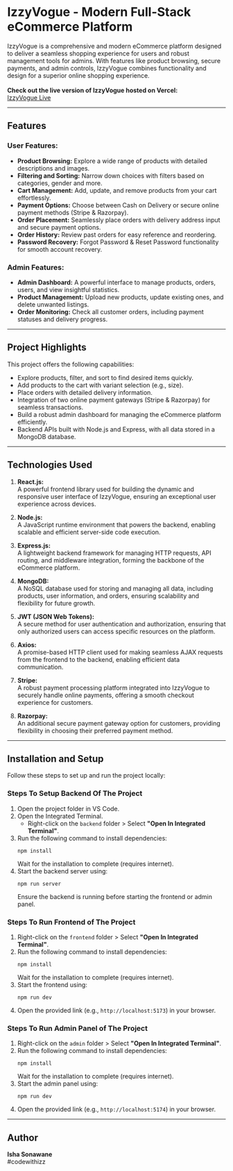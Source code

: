 # IzzyVogue - Modern Full-Stack eCommerce Platform

IzzyVogue is a comprehensive and modern eCommerce platform designed to deliver a seamless shopping experience for users and robust management tools for admins. With features like product browsing, secure payments, and admin controls, IzzyVogue combines functionality and design for a superior online shopping experience.
<br>  
**Check out the live version of IzzyVogue hosted on Vercel:**  
[IzzyVogue Live](https://izzyvogue-e-commerce-website-frontend.vercel.app)

---

## **Features**

### **User Features:**
- **Product Browsing:** Explore a wide range of products with detailed descriptions and images.
- **Filtering and Sorting:** Narrow down choices with filters based on categories, gender and more.
- **Cart Management:** Add, update, and remove products from your cart effortlessly.
- **Payment Options:** Choose between Cash on Delivery or secure online payment methods (Stripe & Razorpay).
- **Order Placement:** Seamlessly place orders with delivery address input and secure payment options.
- **Order History:** Review past orders for easy reference and reordering.
- **Password Recovery:** Forgot Password & Reset Password functionality for smooth account recovery.


### **Admin Features:**
- **Admin Dashboard:** A powerful interface to manage products, orders, users, and view insightful statistics.
- **Product Management:** Upload new products, update existing ones, and delete unwanted listings.
- **Order Monitoring:** Check all customer orders, including payment statuses and delivery progress.

---

## **Project Highlights**

This project offers the following capabilities:
- Explore products, filter, and sort to find desired items quickly.
- Add products to the cart with variant selection (e.g., size).
- Place orders with detailed delivery information.
- Integration of two online payment gateways (Stripe & Razorpay) for seamless transactions.
- Build a robust admin dashboard for managing the eCommerce platform efficiently.
- Backend APIs built with Node.js and Express, with all data stored in a MongoDB database.

---

## **Technologies Used**

1. **React.js:**  
   A powerful frontend library used for building the dynamic and responsive user interface of IzzyVogue, ensuring an exceptional user experience across devices.

2. **Node.js:**  
   A JavaScript runtime environment that powers the backend, enabling scalable and efficient server-side code execution.

3. **Express.js:**  
   A lightweight backend framework for managing HTTP requests, API routing, and middleware integration, forming the backbone of the eCommerce platform.

4. **MongoDB:**  
   A NoSQL database used for storing and managing all data, including products, user information, and orders, ensuring scalability and flexibility for future growth.

5. **JWT (JSON Web Tokens):**  
   A secure method for user authentication and authorization, ensuring that only authorized users can access specific resources on the platform.

6. **Axios:**  
   A promise-based HTTP client used for making seamless AJAX requests from the frontend to the backend, enabling efficient data communication.

7. **Stripe:**  
   A robust payment processing platform integrated into IzzyVogue to securely handle online payments, offering a smooth checkout experience for customers.

8. **Razorpay:**  
   An additional secure payment gateway option for customers, providing flexibility in choosing their preferred payment method.

---
## Installation and Setup

Follow these steps to set up and run the project locally:

### Steps To Setup Backend Of The Project
1. Open the project folder in VS Code.
2. Open the Integrated Terminal.
   - Right-click on the `backend` folder > Select **"Open In Integrated Terminal"**.
3. Run the following command to install dependencies:
   ```
   npm install
   ```
   Wait for the installation to complete (requires internet).
4. Start the backend server using:
   ```
   npm run server
   ```
   Ensure the backend is running before starting the frontend or admin panel.

### Steps To Run Frontend of The Project
1. Right-click on the `frontend` folder > Select **"Open In Integrated Terminal"**.
2. Run the following command to install dependencies:
   ```
   npm install
   ```
   Wait for the installation to complete (requires internet).
3. Start the frontend using:
   ```
   npm run dev
   ```
4. Open the provided link (e.g., `http://localhost:5173`) in your browser.

### Steps To Run Admin Panel of The Project
1. Right-click on the `admin` folder > Select **"Open In Integrated Terminal"**.
2. Run the following command to install dependencies:
   ```
   npm install
   ```
   Wait for the installation to complete (requires internet).
3. Start the admin panel using:
   ```
   npm run dev
   ```
4. Open the provided link (e.g., `http://localhost:5174`) in your browser.

---
## Author
**Isha Sonawane**  
#codewithizz
